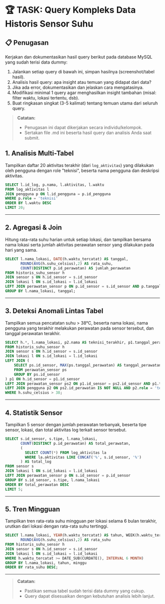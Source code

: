 
# 🏆 TASK: Query Kompleks Data Historis Sensor Suhu

## 📋 Penugasan

Kerjakan dan dokumentasikan hasil query berikut pada database MySQL yang sudah terisi data dummy:

1. Jalankan setiap query di bawah ini, simpan hasilnya (screenshot/tabel hasil).
2. Analisis hasil query: apa insight atau temuan yang didapat dari data?
3. Jika ada error, dokumentasikan dan jelaskan cara mengatasinya.
4. Modifikasi minimal 1 query agar menghasilkan insight tambahan (misal: filter waktu, lokasi tertentu, dsb).
5. Buat ringkasan singkat (3-5 kalimat) tentang temuan utama dari seluruh query.

> **Catatan:**
> - Penugasan ini dapat dikerjakan secara individu/kelompok.
> - Sertakan file .md ini beserta hasil query dan analisis Anda saat submit.


## 1. Analisis Multi-Tabel
Tampilkan daftar 20 aktivitas terakhir (dari `log_aktivitas`) yang dilakukan oleh pengguna dengan role "teknisi", beserta nama pengguna dan deskripsi aktivitas.

```sql
SELECT l.id_log, p.nama, l.aktivitas, l.waktu
FROM log_aktivitas l
JOIN pengguna p ON l.id_pengguna = p.id_pengguna
WHERE p.role = 'teknisi'
ORDER BY l.waktu DESC
LIMIT 20;
```

---

## 2. Agregasi & Join
Hitung rata-rata suhu harian untuk setiap lokasi, dan tampilkan bersama nama lokasi serta jumlah aktivitas perawatan sensor yang dilakukan pada hari yang sama.

```sql
SELECT l.nama_lokasi, DATE(h.waktu_tercatat) AS tanggal,
       ROUND(AVG(h.suhu_celsius),2) AS rata_suhu,
       COUNT(DISTINCT p.id_perawatan) AS jumlah_perawatan
FROM historis_suhu_sensor h
JOIN sensor s ON h.id_sensor = s.id_sensor
JOIN lokasi l ON s.id_lokasi = l.id_lokasi
LEFT JOIN perawatan_sensor p ON p.id_sensor = s.id_sensor AND p.tanggal_perawatan = DATE(h.waktu_tercatat)
GROUP BY l.nama_lokasi, tanggal;
```

---

## 3. Deteksi Anomali Lintas Tabel
Tampilkan semua pencatatan suhu > 38°C, beserta nama lokasi, nama pengguna yang terakhir melakukan perawatan pada sensor tersebut, dan tanggal perawatan terakhir.

```sql
SELECT h.*, l.nama_lokasi, p2.nama AS teknisi_terakhir, p1.tanggal_perawatan
FROM historis_suhu_sensor h
JOIN sensor s ON h.id_sensor = s.id_sensor
JOIN lokasi l ON s.id_lokasi = l.id_lokasi
LEFT JOIN (
    SELECT ps.id_sensor, MAX(ps.tanggal_perawatan) AS tanggal_perawatan
    FROM perawatan_sensor ps
    GROUP BY ps.id_sensor
) p1 ON h.id_sensor = p1.id_sensor
LEFT JOIN perawatan_sensor ps2 ON p1.id_sensor = ps2.id_sensor AND p1.tanggal_perawatan = ps2.tanggal_perawatan
LEFT JOIN pengguna p2 ON ps2.id_perawatan IS NOT NULL AND p2.role = 'teknisi'
WHERE h.suhu_celsius > 38;
```

---

## 4. Statistik Sensor
Tampilkan 5 sensor dengan jumlah perawatan terbanyak, beserta tipe sensor, lokasi, dan total aktivitas log terkait sensor tersebut.

```sql
SELECT s.id_sensor, s.tipe, l.nama_lokasi,
       COUNT(DISTINCT p.id_perawatan) AS total_perawatan,
       (
         SELECT COUNT(*) FROM log_aktivitas la
         WHERE la.aktivitas LIKE CONCAT('%', s.id_sensor, '%')
       ) AS total_log
FROM sensor s
JOIN lokasi l ON s.id_lokasi = l.id_lokasi
LEFT JOIN perawatan_sensor p ON s.id_sensor = p.id_sensor
GROUP BY s.id_sensor, s.tipe, l.nama_lokasi
ORDER BY total_perawatan DESC
LIMIT 5;
```

---

## 5. Tren Mingguan
Tampilkan tren rata-rata suhu mingguan per lokasi selama 6 bulan terakhir, urutkan dari lokasi dengan rata-rata suhu tertinggi.

```sql
SELECT l.nama_lokasi, YEAR(h.waktu_tercatat) AS tahun, WEEK(h.waktu_tercatat) AS minggu,
       ROUND(AVG(h.suhu_celsius),2) AS rata_suhu
FROM historis_suhu_sensor h
JOIN sensor s ON h.id_sensor = s.id_sensor
JOIN lokasi l ON s.id_lokasi = l.id_lokasi
WHERE h.waktu_tercatat >= DATE_SUB(CURDATE(), INTERVAL 6 MONTH)
GROUP BY l.nama_lokasi, tahun, minggu
ORDER BY rata_suhu DESC;
```

---

> **Catatan:**
> - Pastikan semua tabel sudah terisi data dummy yang cukup.
> - Query dapat disesuaikan dengan kebutuhan analisis lebih lanjut.
